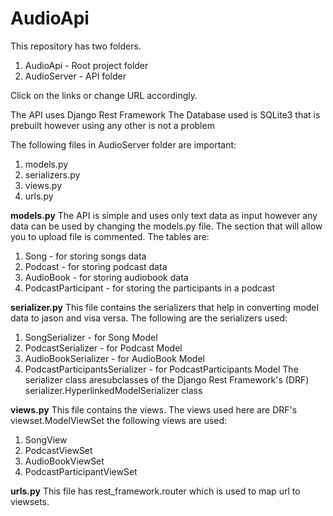 # AudioApi
This repository has two folders.
1. AudioApi - Root project folder
2. AudioServer - API folder

Click on the links or change URL accordingly.

The API uses Django Rest Framework
The Database used is SQLite3 that is prebuilt however using any other is not a problem

The following files in AudioServer folder are important:
1. models.py
2. serializers.py
3. views.py
4. urls.py

__models.py__
The API is simple and uses only text data as input however any data can be used by changing the models.py file.
The section that will allow you to upload file is commented.
The tables are:
1. Song - for storing songs data
2. Podcast - for storing podcast data
3. AudioBook - for storing audiobook data
4. PodcastParticipant - for storing the participants in a podcast

__serializer.py__
This file contains the serializers that help in converting model data to jason and visa versa.
The following are the serializers used:
1. SongSerializer - for Song Model
2. PodcastSerializer - for Podcast Model
3. AudioBookSerializer - for AudioBook Model
4. PodcastParticipantsSerializer - for PodcastParticipants Model
The serializer class aresubclasses of the Django Rest Framework's (DRF) serializer.HyperlinkedModelSerializer class

__views.py__
This file contains the views. The views used here are DRF's viewset.ModelViewSet
the following views are used:
1. SongView
2. PodcastViewSet
3. AudioBookViewSet
4. PodcastParticipantViewSet

__urls.py__
This file has rest_framework.router which is used to map url to viewsets.
